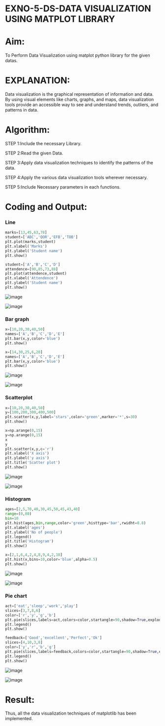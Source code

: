# EXNO-5-DS-DATA VISUALIZATION USING MATPLOT LIBRARY

# Aim:
  To Perform Data Visualization using matplot python library for the given datas.

# EXPLANATION:
Data visualization is the graphical representation of information and data. By using visual elements like charts, graphs, and maps, data visualization tools provide an accessible way to see and understand trends, outliers, and patterns in data.

# Algorithm:
STEP 1:Include the necessary Library.

STEP 2:Read the given Data.

STEP 3:Apply data visualization techniques to identify the patterns of the data.

STEP 4:Apply the various data visualization tools wherever necessary.

STEP 5:Include Necessary parameters in each functions.

# Coding and Output:
### Line
 ```python
marks=[13,45,63,78]
student=['ABC','QOR','EFB','TOB']
plt.plot(marks,student)
plt.xlabel('Marks')
plt.ylabel('Student name')
plt.show()

student=['A','B','C','D']
attendence=[90,85,73,88]
plt.plot(attendence,student)
plt.xlabel('Attendence')
plt.ylabel('Student name')
plt.show()

```

![image](https://github.com/VARSHINI22009118/EXNO-5-DS/assets/119401150/0e16a7b1-b213-4746-beec-5a413e7076f9)

![image](https://github.com/VARSHINI22009118/EXNO-5-DS/assets/119401150/7f36c8a7-7824-41e6-a9cf-5b7a9283c6db)


### Bar graph
```python
x=[10,20,30,40,50]
names=['A','B','C','D','E']
plt.bar(x,y,color='blue')
plt.show()

x=[14,30,25,6,20]
names=['A','B','C','D','E']
plt.bar(x,y,color='blue')
plt.show()
```

![image](https://github.com/VARSHINI22009118/EXNO-5-DS/assets/119401150/d975e561-6d4b-44fb-a60e-a074dc9c24a1)

![image](https://github.com/VARSHINI22009118/EXNO-5-DS/assets/119401150/eeadbf38-6f7f-422f-9f5f-551984f9ccea)


### Scatterplot
```python
x=[10,20,30,40,50]
y=[100,200,300,400,500]
plt.scatter(x,y,label='stars',color='green',marker='*',s=30)
plt.show()

x=np.arange(0,15)
y=np.arange(0,15)
x
y
plt.scatter(x,y,c='r')
plt.xlabel('X axis')
plt.ylabel('y axis')
plt.title('Scatter plot')
plt.show()
```
![image](https://github.com/VARSHINI22009118/EXNO-5-DS/assets/119401150/6cd440e2-1f37-4c5d-a8da-7d6106bec699)

![image](https://github.com/VARSHINI22009118/EXNO-5-DS/assets/119401150/1b757ae2-055f-413c-9756-25e1938da6a3)


### Histogram
```python
ages=[2,5,70,40,30,45,50,45,43,40]
range=(0,80)
bin=10
plt.hist(ages,bin,range,color='green',histtype='bar',rwidht=0.8)
plt.xlabel('ages')
plt.ylabel('No of people')
plt.legend()
plt.title('Histogram')
plt.show()

x=[2,1,6,4,2,4,8,9,4,2,10]
plt.hist(x,bins=10,color='blue',alpha=0.5)
plt.show()
```

![image](https://github.com/VARSHINI22009118/EXNO-5-DS/assets/119401150/6f6629d7-9393-421d-a935-5f71e85daf7e)

![image](https://github.com/VARSHINI22009118/EXNO-5-DS/assets/119401150/08cefc2c-a1bb-4f9c-8918-e244b175c111)



### Pie chart
```python
act=['eat','sleep','work','play']
slices=[3,7,8,6]
color=['r','y','g','b']
plt.pie(slices,labels=act,colors=color,startangle=90,shadow=True,explode=(0.1,0.1,0.1,0.1),radius=1.2,autopct='%1.1f%%')
plt.legend()
plt.show()

feedback=['Good','excellent','Perfect','Ok']
slices=[4,10,3,8]
color=['y','r','b','g']
plt.pie(slices,labels=feedback,colors=color,startangle=90,shadow=True,explode=(0.1,0.1,0.1,0.1),radius=1.2,autopct='%1.1f%%')
plt.legend()
plt.show()
```

![image](https://github.com/VARSHINI22009118/EXNO-5-DS/assets/119401150/b66938e7-e6a1-46d1-a0b8-b5087d230088)

![image](https://github.com/VARSHINI22009118/EXNO-5-DS/assets/119401150/3e5f1d45-85df-42e7-8e13-eca6931d963b)



# Result:
Thus, all the data visualization techniques of matplotlib has been implemented.
